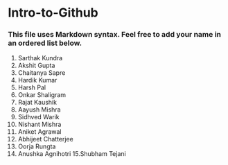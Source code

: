 # Intro-to-Github

### This file uses Markdown syntax. Feel free to add your name in an ordered list below.

1. Sarthak Kundra
2. Akshit Gupta
3. Chaitanya Sapre
4. Hardik Kumar
5. Harsh Pal
6. Onkar Shaligram
7. Rajat Kaushik
8. Aayush Mishra
9. Sidhved Warik
10. Nishant Mishra
11. Aniket Agrawal
12. Abhijeet Chatterjee
13. Oorja Rungta
14. Anushka Agnihotri
15.Shubham Tejani
